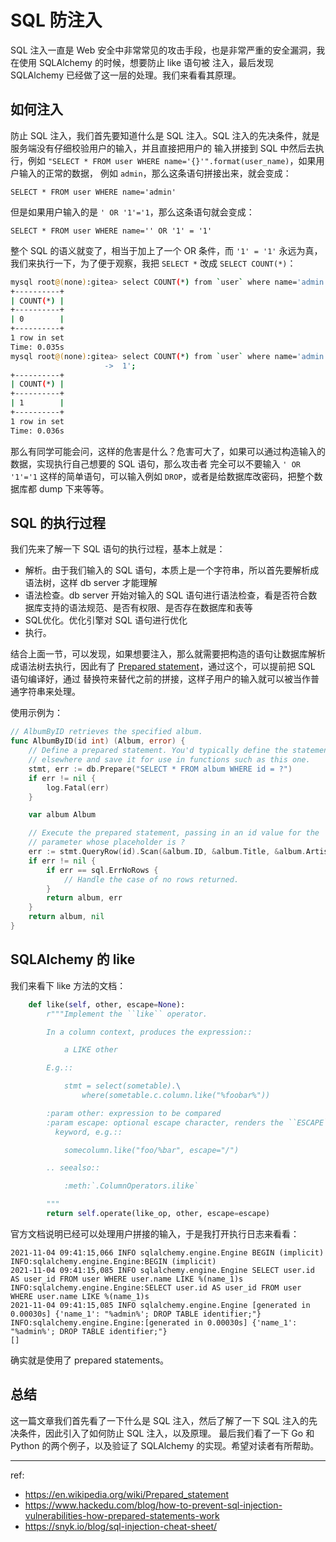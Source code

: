 # SQL 防注入

SQL 注入一直是 Web 安全中非常常见的攻击手段，也是非常严重的安全漏洞，我在使用 SQLAlchemy 的时候，想要防止 like 语句被
注入，最后发现 SQLAlchemy 已经做了这一层的处理。我们来看看其原理。

## 如何注入

防止 SQL 注入，我们首先要知道什么是 SQL 注入。SQL 注入的先决条件，就是服务端没有仔细校验用户的输入，并且直接把用户的
输入拼接到 SQL 中然后去执行，例如 `"SELECT * FROM user WHERE name='{}'".format(user_name)`，如果用户输入的正常的数据，
例如 `admin`，那么这条语句拼接出来，就会变成：

`SELECT * FROM user WHERE name='admin'`

但是如果用户输入的是 `' OR '1'='1`，那么这条语句就会变成：

`SELECT * FROM user WHERE name='' OR '1' = '1'`

整个 SQL 的语义就变了，相当于加上了一个 OR 条件，而 `'1' = '1'` 永远为真，我们来执行一下，为了便于观察，我把 `SELECT *`
改成 `SELECT COUNT(*)`：

```bash
mysql root@(none):gitea> select COUNT(*) from `user` where name='admin';        
+----------+
| COUNT(*) |
+----------+
| 0        |
+----------+
1 row in set
Time: 0.035s
mysql root@(none):gitea> select COUNT(*) from `user` where name='admin' OR '1'='
                     ->  1';            
+----------+
| COUNT(*) |
+----------+
| 1        |
+----------+
1 row in set
Time: 0.036s
```

那么有同学可能会问，这样的危害是什么？危害可大了，如果可以通过构造输入的数据，实现执行自己想要的 SQL 语句，那么攻击者
完全可以不要输入 `' OR '1'='1` 这样的简单语句，可以输入例如 `DROP`，或者是给数据库改密码，把整个数据库都 dump 下来等等。

## SQL 的执行过程

我们先来了解一下 SQL 语句的执行过程，基本上就是：

- 解析。由于我们输入的 SQL 语句，本质上是一个字符串，所以首先要解析成语法树，这样 db server 才能理解
- 语法检查。db server 开始对输入的 SQL 语句进行语法检查，看是否符合数据库支持的语法规范、是否有权限、是否存在数据库和表等
- SQL优化。优化引擎对 SQL 语句进行优化
- 执行。

结合上面一节，可以发现，如果想要注入，那么就需要把构造的语句让数据库解析成语法树去执行，因此有了
[Prepared statement](https://en.wikipedia.org/wiki/Prepared_statement)，通过这个，可以提前把 SQL 语句编译好，通过
替换符来替代之前的拼接，这样子用户的输入就可以被当作普通字符串来处理。

使用示例为：

```go
// AlbumByID retrieves the specified album.
func AlbumByID(id int) (Album, error) {
    // Define a prepared statement. You'd typically define the statement
    // elsewhere and save it for use in functions such as this one.
    stmt, err := db.Prepare("SELECT * FROM album WHERE id = ?")
    if err != nil {
        log.Fatal(err)
    }

    var album Album

    // Execute the prepared statement, passing in an id value for the
    // parameter whose placeholder is ?
    err := stmt.QueryRow(id).Scan(&album.ID, &album.Title, &album.Artist, &album.Price, &album.Quantity)
    if err != nil {
        if err == sql.ErrNoRows {
            // Handle the case of no rows returned.
        }
        return album, err
    }
    return album, nil
}
```

## SQLAlchemy 的 like

我们来看下 like 方法的文档：

```python
    def like(self, other, escape=None):
        r"""Implement the ``like`` operator.

        In a column context, produces the expression::

            a LIKE other

        E.g.::

            stmt = select(sometable).\
                where(sometable.c.column.like("%foobar%"))

        :param other: expression to be compared
        :param escape: optional escape character, renders the ``ESCAPE``
          keyword, e.g.::

            somecolumn.like("foo/%bar", escape="/")

        .. seealso::

            :meth:`.ColumnOperators.ilike`

        """
        return self.operate(like_op, other, escape=escape)
```

官方文档说明已经可以处理用户拼接的输入，于是我打开执行日志来看看：

```log
2021-11-04 09:41:15,066 INFO sqlalchemy.engine.Engine BEGIN (implicit)
INFO:sqlalchemy.engine.Engine:BEGIN (implicit)
2021-11-04 09:41:15,085 INFO sqlalchemy.engine.Engine SELECT user.id AS user_id FROM user WHERE user.name LIKE %(name_1)s
INFO:sqlalchemy.engine.Engine:SELECT user.id AS user_id FROM user WHERE user.name LIKE %(name_1)s
2021-11-04 09:41:15,085 INFO sqlalchemy.engine.Engine [generated in 0.00030s] {'name_1': "%admin%'; DROP TABLE identifier;"}
INFO:sqlalchemy.engine.Engine:[generated in 0.00030s] {'name_1': "%admin%'; DROP TABLE identifier;"}
[]

```

确实就是使用了 prepared statements。

## 总结

这一篇文章我们首先看了一下什么是 SQL 注入，然后了解了一下 SQL 注入的先决条件，因此引入了如何防止 SQL 注入，以及原理。
最后我们看了一下 Go 和 Python 的两个例子，以及验证了 SQLAlchemy 的实现。希望对读者有所帮助。

---

ref:

- https://en.wikipedia.org/wiki/Prepared_statement
- https://www.hackedu.com/blog/how-to-prevent-sql-injection-vulnerabilities-how-prepared-statements-work
- https://snyk.io/blog/sql-injection-cheat-sheet/
